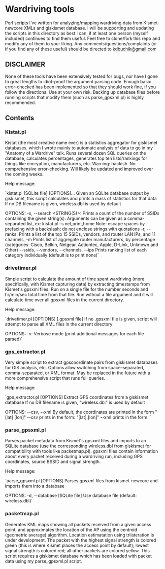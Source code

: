 # Wardriving tools
Perl scripts I've written for analyzing/mapping wardriving data from Kismet-newcore XMLs and giskismet database. I will be supporting and updating the scripts in this directory as best I can, if at least one person (myself included) continues to find them useful. Feel free to clone/fork this repo and modify any of them to your liking. Any comments/questions/complaints (or if you find any of these useful) should be directed to kdbuchik@gmail.com

## DISCLAIMER
None of these tools have been extensively tested for bugs, nor have I gone to great lengths to idiot-proof the argument parsing code. Enough basic error-checked has been implemented so that they should work fine, if you follow the directions. Use at your own risk. Backing up database files before running scripts that modify them (such as parse\_gpsxml.pl) is highly recommended.

## Contents

### Kistat.pl
Kistat (the most creative name ever) is a statistics aggregator for giskismet databases, which I wrote mainly to automate analysis of data to go in my "Anatomy of a Wardrive" talk. Runs several dozen SQL queries on the database, calculates percentages, generates top ten lists/rankings for things like encryption, manufacturers, etc. Warning: hackish. No comprehensive error-checking. Will likely be updated and improved over the coming weeks.

Help message:

`kistat.pl [SQLite file] [OPTIONS]...
Given an SQLite database output by giskismet, this script calculates and prints a mass of statistics for that data
If no DB filename is given, wireless.dbl is used by default

OPTIONS:
   -s, --search <STRING(S)>:
	Prints a count of the number of SSIDs containing the given string(s).
	Arguments can be given as a comma-separated list, ex: kistat.pl -s net,print,home
	Note: escape spaces by prefacing with a backslash; do not enclose strings with quotations
   -r, --ranks:
	Prints a list of the top 15 SSIDs, vendors, and router LAN IPs, and 11 channels,
   -m
	Prints list of aggregate router manufacturers, by percentage
	(categories: Cisco, Belkin, Netgear, Actiontec, Apple, D-Link, Unknown and Other)
   --ssids, --vendors, --channels, --ips
	Prints ranking list of each category individually (default is to print none)`

### drivetimer.pl
Simple script to calculate the amount of time spent wardriving (more specifically, with Kismet capturing data) by extracting timestamps from Kismet's gpsxml files. Run on a single file for the number seconds and hr/min/sec total time from that file. Run without a file argument and it will calculate time over all gpsxml files in the current directory.

Help message:

`drivetimer.pl [OPTIONS] [.gpsxml file]
If no .gpsxml file is given, script will attempt to parse all XML files in the current directory

OPTIONS:
   -v:
	Verbose mode (print additional messages for each file parsed)`

### gps\_extractor.pl
Very simple script to extract gpscoordinate pairs from giskismet databases for GIS analysis, etc. Options allow switching from space-separated, comma-separated, or XML format.
May be replaced in the future with a more comprehensive script that runs full queries.

Help message:

`gps_extractor.pl [OPTIONS] <dbfile>
Extract GPS coordinates from a giskismet database
If no DB filename is given, "wireless.dbl" is used by default

OPTIONS:
   --csv, --xml
	By default, the coordinates are printed in the form "[lat] [lon]"
	--csv prints in the form: "[lat],[lon]"
	--xml prints in the form: <ap latitude="[lat]" longitude="[lon]" />`

### parse\_gpsxml.pl
Parses packet metadata from Kismet's gpsxml files and imports to an SQLite database (use the corresponding wireless.dbl from giskismet for compatibility with tools like packetmap.pl). gpsxml files contain information about every packet received during a wardriving run, including GPS coordinates, source BSSID and signal strength.

Help message:

`parse_gpsxml.pl [OPTIONS] <gpsxml file>
Parses gpsxml files from kismet-newcore and imports them into a database

OPTIONS:
   -d, --database [SQLite file]
	Use database file (default: wireless.dbl)`

### packetmap.pl
Generates KML maps showing all packets received from a given access point, and approximates the location of the AP using the centroid (geometric average) algorithm. Location estimatation using trilateration is under development. The packet with the highest signal strength is colored green (this is where Kismet places the access point by default); lowest signal strength is colored red; all other packets are colored yellow. This script requires a giskismet database which has been loaded with packet data using my parse\_gpsxml.pl script.
